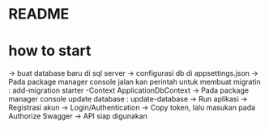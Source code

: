 # README

# how to start

-> buat database baru di sql server
-> configurasi db di appsettings.json
-> Pada package manager console jalan kan perintah untuk membuat migratin : add-migration starter -Context ApplicationDbContext
-> Pada package manager console update database : update-database
-> Run aplikasi
-> Registrasi akun
-> Login/Authentication
-> Copy token, lalu masukan pada Authorize Swagger
-> API siap digunakan

